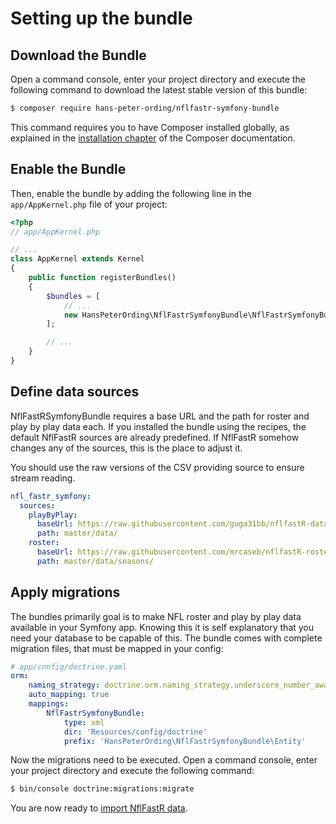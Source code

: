 Setting up the bundle
=====================

Download the Bundle
-------------------

Open a command console, enter your project directory and execute the
following command to download the latest stable version of this bundle:

```bash
$ composer require hans-peter-ording/nflfastr-symfony-bundle
```

This command requires you to have Composer installed globally, as explained
in the [installation chapter](https://getcomposer.org/doc/00-intro.md)
of the Composer documentation.

Enable the Bundle
-----------------

Then, enable the bundle by adding the following line in the `app/AppKernel.php`
file of your project:

```php
<?php
// app/AppKernel.php

// ...
class AppKernel extends Kernel
{
    public function registerBundles()
    {
        $bundles = [
            // ...
            new HansPeterOrding\NflFastrSymfonyBundle\NflFastrSymfonyBundle(),
        ];

        // ...
    }
}
```

Define data sources
-------------------

NflFastRSymfonyBundle requires a base URL and the path for roster and play by play data each.
If you installed the bundle using the recipes, the default NflFastR sources are already predefined. If NflFastR somehow changes any of the sources, this is the place to adjust it.

You should use the raw versions of the CSV providing source to ensure stream reading.

```yaml
nfl_fastr_symfony:
  sources:
    playByPlay:
      baseUrl: https://raw.githubusercontent.com/guga31bb/nflfastR-data/
      path: master/data/
    roster:
      baseUrl: https://raw.githubusercontent.com/mrcaseb/nflfastR-roster/
      path: master/data/seasons/
```

Apply migrations
----------------

The bundles primarily goal is to make NFL roster and play by play data available in your Symfony app. Knowing this it is self explanatory that you need your database to be capable of this. The bundle comes with complete migration files, that must be mapped in your config:

```yaml
# app/cnnfig/doctrine.yaml
orm:
    naming_strategy: doctrine.orm.naming_strategy.underscore_number_aware
    auto_mapping: true
    mappings:
        NflFastrSymfonyBundle:
            type: xml
            dir: 'Resources/config/doctrine'
            prefix: 'HansPeterOrding\NflFastrSymfonyBundle\Entity'
```

Now the migrations need to be executed. Open a command console, enter your project directory and execute the following command:

```bash
$ bin/console doctrine:migrations:migrate
```

You are now ready to [import NflFastR data](import_strategies.md).
